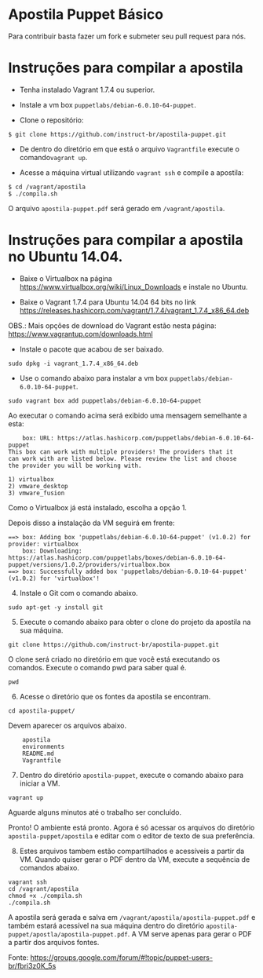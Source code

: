 # Apostila Puppet Básico

Para contribuir basta fazer um fork e submeter seu pull request para nós.

# Instruções para compilar a apostila

* Tenha instalado Vagrant 1.7.4 ou superior.

* Instale a vm box `puppetlabs/debian-6.0.10-64-puppet`.

* Clone o repositório:

```
$ git clone https://github.com/instruct-br/apostila-puppet.git
```

* De dentro do diretório em que está o arquivo `Vagrantfile` execute o comando`vagrant up`.

* Acesse a máquina virtual utilizando `vagrant ssh` e compile a apostila:
```
$ cd /vagrant/apostila
$ ./compila.sh
```

O arquivo `apostila-puppet.pdf` será gerado em `/vagrant/apostila`.


# Instruções para compilar a apostila no Ubuntu 14.04.

* Baixe o Virtualbox na página https://www.virtualbox.org/wiki/Linux_Downloads e instale no Ubuntu.

* Baixe o Vagrant 1.7.4 para Ubuntu 14.04 64 bits no link https://releases.hashicorp.com/vagrant/1.7.4/vagrant_1.7.4_x86_64.deb

OBS.: Mais opções de download do Vagrant estão nesta página: https://www.vagrantup.com/downloads.html

* Instale o pacote que acabou de ser baixado.

```
sudo dpkg -i vagrant_1.7.4_x86_64.deb
```

* Use o comando abaixo para instalar a vm box `puppetlabs/debian-6.0.10-64-puppet`.

```
sudo vagrant box add puppetlabs/debian-6.0.10-64-puppet
```

Ao executar o comando acima será exibido uma mensagem semelhante a esta:

```
    box: URL: https://atlas.hashicorp.com/puppetlabs/debian-6.0.10-64-puppet
This box can work with multiple providers! The providers that it
can work with are listed below. Please review the list and choose
the provider you will be working with.

1) virtualbox
2) vmware_desktop
3) vmware_fusion
```
 
Como o Virtualbox já está instalado, escolha a opção 1. 

Depois disso a instalação da VM seguirá em frente:

```
==> box: Adding box 'puppetlabs/debian-6.0.10-64-puppet' (v1.0.2) for provider: virtualbox
    box: Downloading: https://atlas.hashicorp.com/puppetlabs/boxes/debian-6.0.10-64-puppet/versions/1.0.2/providers/virtualbox.box
==> box: Successfully added box 'puppetlabs/debian-6.0.10-64-puppet' (v1.0.2) for 'virtualbox'!
```

4) Instale o Git com o comando abaixo.

```
sudo apt-get -y install git
```

5)  Execute o comando abaixo para obter o clone do projeto da apostila na sua máquina.

```
git clone https://github.com/instruct-br/apostila-puppet.git
```

O clone será criado no diretório em que você está executando os comandos. Execute o comando pwd para saber qual é.

```
pwd
```

6) Acesse o diretório que os fontes da apostila se encontram.

```
cd apostila-puppet/
```

Devem aparecer os arquivos abaixo.

```
    apostila
    environments
    README.md
    Vagrantfile
```
7) Dentro do diretório `apostila-puppet`, execute o comando abaixo para iniciar a VM.

```
vagrant up
```

Aguarde alguns minutos até o trabalho ser concluído.

Pronto! O ambiente está pronto. Agora é só acessar os arquivos do diretório `apostila-puppet/apostila` e editar com o editor de texto de sua preferência.

8) Estes arquivos tambem estão compartilhados e acessíveis a partir da VM. Quando quiser gerar o PDF dentro da VM, execute a sequência de comandos abaixo.

```
vagrant ssh
cd /vagrant/apostila
chmod +x ./compila.sh
./compila.sh
```

A apostila será gerada e salva em `/vagrant/apostila/apostila-puppet.pdf` e também estará acessível na sua máquina dentro do diretório `apostila-puppet/apostla/apostila-puppet.pdf`. A VM serve apenas para gerar o PDF a partir dos arquivos fontes.

Fonte: https://groups.google.com/forum/#!topic/puppet-users-br/fbri3z0K_5s
